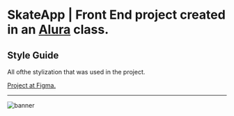 # SkateApp | Front End project created in an [Alura](https://www.alura.com.br/) class.


## Style Guide

All ofthe stylization that was used in the project.

[Project at Figma.](https://www.figma.com/file/ibWktwVpnog76rMYOdVhks/Dispondo-elementos-com-flexbox-e-grid?node-id=54%3A2358)

<hr>

![banner](https://user-images.githubusercontent.com/84547699/200953524-3a6d53b0-f285-4ef3-917c-dc082b7162ab.png)
